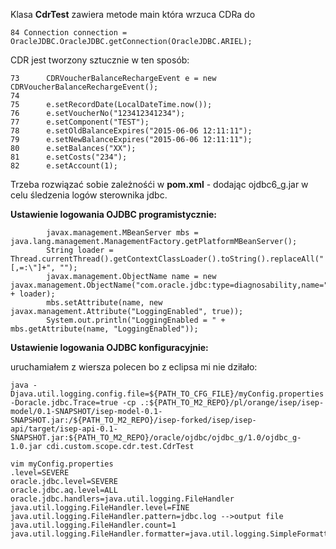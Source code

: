 Klasa **CdrTest** zawiera metode main która wrzuca CDRa do 
```
84 Connection connection = OracleJDBC.OracleJDBC.getConnection(OracleJDBC.ARIEL);
```

CDR jest tworzony sztucznie w ten sposób:
```
73		CDRVoucherBalanceRechargeEvent e = new CDRVoucherBalanceRechargeEvent();
74
75		e.setRecordDate(LocalDateTime.now());
76		e.setVoucherNo("123412341234");
77		e.setComponent("TEST");
78		e.setOldBalanceExpires("2015-06-06 12:11:11");
79		e.setNewBalanceExpires("2015-06-06 12:11:11");
80		e.setBalances("XX");
81		e.setCosts("234");
82		e.setAccount(1);
```

Trzeba rozwiązać sobie zależnośći w **pom.xml** - dodając ojdbc6_g.jar w celu śledzenia logów sterownika jdbc.

**Ustawienie logowania OJDBC programistycznie:**
```
		javax.management.MBeanServer mbs = java.lang.management.ManagementFactory.getPlatformMBeanServer();
		String loader = Thread.currentThread().getContextClassLoader().toString().replaceAll("[,=:\"]+", "");
		javax.management.ObjectName name = new javax.management.ObjectName("com.oracle.jdbc:type=diagnosability,name=" + loader);
		mbs.setAttribute(name, new javax.management.Attribute("LoggingEnabled", true));
		System.out.println("LoggingEnabled = " + mbs.getAttribute(name, "LoggingEnabled"));
```

**Ustawienie logowania OJDBC konfiguracyjnie:**

uruchamiałem z wiersza polecen bo z eclipsa mi nie dziłało:
```
java -Djava.util.logging.config.file=${PATH_TO_CFG_FILE}/myConfig.properties -Doracle.jdbc.Trace=true -cp .:${PATH_TO_M2_REPO}/pl/orange/isep/isep-model/0.1-SNAPSHOT/isep-model-0.1-SNAPSHOT.jar:/${PATH_TO_M2_REPO}/isep-forked/isep/isep-api/target/isep-api-0.1-SNAPSHOT.jar:${PATH_TO_M2_REPO}/oracle/ojdbc/ojdbc_g/1.0/ojdbc_g-1.0.jar cdi.custom.scope.cdr.test.CdrTest
```

```
vim myConfig.properties
.level=SEVERE
oracle.jdbc.level=SEVERE
oracle.jdbc.aq.level=ALL
oracle.jdbc.handlers=java.util.logging.FileHandler
java.util.logging.FileHandler.level=FINE
java.util.logging.FileHandler.pattern=jdbc.log -->output file 
java.util.logging.FileHandler.count=1
java.util.logging.FileHandler.formatter=java.util.logging.SimpleFormatter
```
